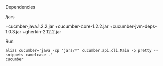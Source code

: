 Dependencies

/jars 

 +cucmber-java.1.2.2.jar 
 +cucumber-core-1.2.2.jar 
 +cucumber-jvm-deps-1.0.3.jar 
 +gherkin-2.12.2.jar


Run 

	alias cucumber='java -cp "jars/*" cucumber.api.cli.Main -p pretty --snippets camelcase .'
	cucumber

